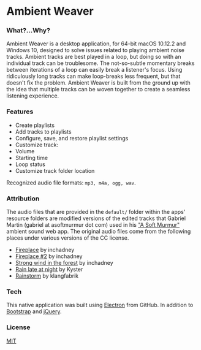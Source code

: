 Ambient Weaver
================

### What?...Why?

Ambient Weaver is a desktop application, for 64-bit macOS 10.12.2 and Windows 10, designed to solve issues related to playing ambient noise tracks. Ambient tracks are best played in a loop, but doing so with an individual track can be troublesome. The not-so-subtle momentary breaks between iterations of a loop can easily break a listener's focus. Using ridiculously long tracks can make loop-breaks less frequent, but that doesn't fix the problem. Ambient Weaver is built from the ground up with the idea that multiple tracks can be woven together to create a seamless listening experience.

### Features

* Create playlists
* Add tracks to playlists
* Configure, save, and restore playlist settings
 * Customize track:
  * Volume
  * Starting time
  * Loop status
* Customize track folder location

Recognized audio file formats: `mp3, m4a, ogg, wav`.

### Attribution

The audio files that are provided in the `default/` folder within the apps' resource folders are modified versions of the edited tracks that Gabriel Martin (gabriel at asoftmurmur dot com) used in his ["A Soft Murmur"](http://asoftmurmur.com/) ambient sound web app. The original audio files come from the following places under various versions of the CC license.

* [Fireplace](http://www.freesound.org/people/inchadney/sounds/83986/) by inchadney
* [Fireplace #2](http://www.freesound.org/people/inchadney/sounds/132534/) by inchadney
* [Strong wind in the forest](http://www.freesound.org/people/inchadney/sounds/105272/) by inchadney
* [Rain late at night](http://www.freesound.org/people/Kyster/sounds/122117/) by Kyster
* [Rainstorm](http://www.freesound.org/people/klangfabrik/sounds/194209/) by klangfabrik

### Tech

This native application was built using [Electron](https://github.com/electron/electron) from GitHub. In addition to [Bootstrap](http://getbootstrap.com/) and [jQuery](https://jquery.com/).

### License

[MIT](https://github.com/foresthoffman/ambient-weaver/blob/master/LICENSE.txt)